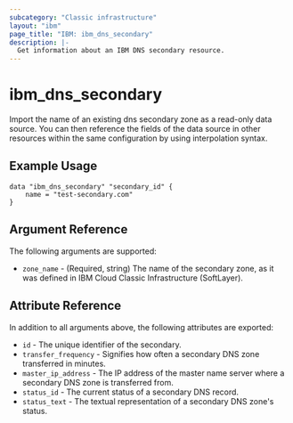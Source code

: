 ```yaml
---
subcategory: "Classic infrastructure"
layout: "ibm"
page_title: "IBM: ibm_dns_secondary"
description: |-
  Get information about an IBM DNS secondary resource.
---
```


# ibm\_dns_secondary

Import the name of an existing dns secondary zone as a read-only data source. You can then reference the fields of the data source in other resources within the same configuration by using interpolation syntax.

## Example Usage

```hcl
data "ibm_dns_secondary" "secondary_id" {
    name = "test-secondary.com"
}
```

## Argument Reference

The following arguments are supported:

* `zone_name` - (Required, string) The name of the secondary zone, as it was defined in IBM Cloud Classic Infrastructure (SoftLayer).

## Attribute Reference

In addition to all arguments above, the following attributes are exported:

* `id` - The unique identifier of the secondary.
* `transfer_frequency` - Signifies how often a secondary DNS zone transferred in minutes.
* `master_ip_address` - The IP address of the master name server where a secondary DNS zone is transferred from.
* `status_id` - The current status of a secondary DNS record.
* `status_text` - The textual representation of a secondary DNS zone's status.
